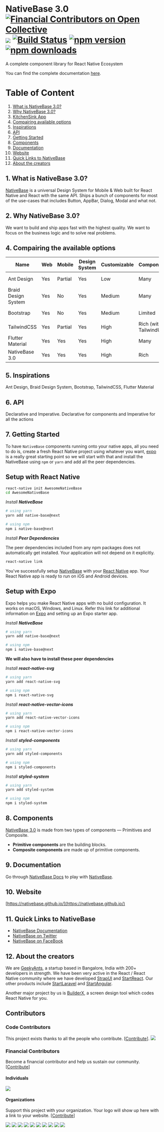# NativeBase 3.0 [![Financial Contributors on Open Collective](https://opencollective.com/NativeBase/all/badge.svg?label=financial+contributors)](https://opencollective.com/NativeBase) [![](http://slack.nativebase.io/badge.svg)](http://slack.nativebase.io/) [![Build Status](https://travis-ci.org/GeekyAnts/NativeBase.svg?branch=master)](https://travis-ci.org/GeekyAnts/NativeBase) [![npm version](https://badge.fury.io/js/native-base.svg)](https://badge.fury.io/js/native-base) [![npm downloads](https://img.shields.io/npm/dt/native-base.svg)](https://npm-stat.com/charts.html?package=native-base&from=2016-04-01&to=2018-02-17)

A complete component library for React Native Ecosystem

You can find the complete documentation [here](https://nativebase.github.io/).

# Table of Content

1. [What is NativeBase 3.0?](#1-what-is-nativebase-30)
2. [Why NativeBase 3.0?](#2-why-nativebase-30)
3. [KitchenSink App](https://github.com/GeekyAnts/NativeBase-KitchenSink)
4. [Compairing available options](#4-compairing-the-available-options)
5. [Inspirations](#5-inspirations)
6. [API](#6-api)
7. [Getting Started](#7-getting-started)
8. [Components](#8-components)
9. [Documentation](#9-documentation)
10. [Website](#10-website)
11. [Quick Links to NativeBase](#11-quick-links-to-nativebase)
12. [About the creators](#12-about-the-creators)

## 1. What is NativeBase 3.0?
[NativeBase](https://nativebase.io/) is a universal Design System for Mobile & Web built for React Native and React with the same API. Ships a bunch of components for most of the use-cases that includes Button, AppBar, Dialog, Modal and what not.

## 2. Why NativeBase 3.0?
We want to build and ship apps fast with the highest quality. We want to focus on the business logic and to solve real problems.<br />

## 4. Compairing the available options

| Name                | Web | Mobile  | Design System | Customizable | Components               | Language   | Docs      | Popularity |
| ------------------- | --- | ------- | ------------- | ------------ | ------------------------ | ---------- | --------- | ---------- |
| Ant Design          | Yes | Partial | Yes           | Low          | Many                     | JavaScript | Very good |            |
| Braid Design System | Yes | No      | Yes           | Medium       | Many                     | JavaScript | Good      |            |
| Bootstrap           | Yes | No      | Yes           | Medium       | Limited                  | CSS        | Very good |            |
| TailwindCSS         | Yes | Partial | Yes           | High         | Rich \(with TailwindUI\) | CSS        | Very good |            |
| Flutter Material    | Yes | Yes     | Yes           | High         | Many                     | Dart       | Average   |            |
| NativeBase 3\.0     | Yes | Yes     | Yes           | High         | Rich                     | JavaScript | Very good |            |

## 5. Inspirations

Ant Design, Braid Design System, Bootstrap, TailwindCSS, Flutter Material

## 6. API

Declarative and Imperative. Declarative for components and Imperative for all the actions

## 7. Getting Started

To have `NativeBase` components running onto your native apps, all you need to do is, create a fresh React Native project using whatever you want, [expo](https://docs.expo.io/get-started/installation/) is a really great starting point so we will start with that and install the NativeBase using `npm` or `yarn` and add all the peer dependencies.

## Setup with React Native

```bash
react-native init AwesomeNativeBase
cd AwesomeNativeBase
```

*Install **NativeBase***

```bash
# using yarn
yarn add native-base@next
```

```bash
# using npm
npm i native-base@next
```

*Install **Peer Dependencies***

The peer dependencies included from any npm packages does not automatically get installed. Your application will not depend on it explicitly.

```bash
react-native link
```

You've successfully setup [NativeBase](https://nativebase.io/) with your [React Native](https://reactnative.dev/) app. Your React Native app is ready to run on iOS and Android devices.

## Setup with Expo

Expo helps you make React Native apps with no build configuration. It works on macOS, Windows, and Linux. Refer this link for additional information on [Expo](https://docs.expo.io/) and setting up an Expo starter app.

*Install **NativeBase***

```bash
# using yarn
yarn add native-base@next
```

```bash
# using npm
npm i native-base@next
```

**We will also have to install these peer dependencies**

*Install **react-native-svg***

```bash
# using yarn
yarn add react-native-svg
```

```bash
# using npm
npm i react-native-svg
```

*Install **react-native-vector-icons***

```bash
# using yarn
yarn add react-native-vector-icons
```

```bash
# using npm
npm i react-native-vector-icons
```

*Install **styled-components***

```bash
# using yarn
yarn add styled-components
```

```bash
# using npm
npm i styled-components
```

*Install **styled-system***

```bash
# using yarn
yarn add styled-system
```

```bash
# using npm
npm i styled-system
```

## 8. Components

[NativeBase 3.0](https://nativebase.github.io/) is made from two types of components — Primitives and Composite.

- **Primitive components** are the building blocks.
- **Composite components** are made up of primitive components.


## 9. Documentation

Go through [NativeBase Docs](https://nativebase.github.io/) to play with [NativeBase](https://nativebase.github.io/).



## 10. Website
[https://nativebase.github.io/](https://nativebase.github.io/)



## 11. Quick Links to NativeBase

*	[NativeBase Documentation](https://nativebase.github.io/docs/nativebase)
*	[NativeBase on Twitter](https://twitter.com/NativeBaseIO)
*	[NativeBase on FaceBook](https://www.facebook.com/nativebaseio/)


## 12. About the creators

We are [GeekyAnts](https://geekyants.com/), a startup based in Bangalore, India with 200+ developers in strength. We have been very active in the React / React Native community where we have developed [StrapUI](https://www.strapui.com/) and [StartReact](https://startreact.com/). Our other products include [StartLaravel](http://startlaravel.com) and [StartAngular](http://startangular.com).

Another major project by us is [BuilderX](https://builderx.io/?utm_source=github&utm_medium=nativebase&utm_campaign=nativebase), a screen design tool which codes React Native for you.

## Contributors

### Code Contributors

This project exists thanks to all the people who contribute. [[Contribute](CONTRIBUTING.md)].
<a href="https://github.com/GeekyAnts/NativeBase/graphs/contributors"><img src="https://opencollective.com/NativeBase/contributors.svg?width=890&button=false" /></a>

### Financial Contributors

Become a financial contributor and help us sustain our community. [[Contribute](https://opencollective.com/NativeBase/contribute)]

#### Individuals

<a href="https://opencollective.com/NativeBase"><img src="https://opencollective.com/NativeBase/individuals.svg?width=890"></a>

#### Organizations

Support this project with your organization. Your logo will show up here with a link to your website. [[Contribute](https://opencollective.com/NativeBase/contribute)]

<a href="https://opencollective.com/NativeBase/organization/0/website"><img src="https://opencollective.com/NativeBase/organization/0/avatar.svg"></a>
<a href="https://opencollective.com/NativeBase/organization/1/website"><img src="https://opencollective.com/NativeBase/organization/1/avatar.svg"></a>
<a href="https://opencollective.com/NativeBase/organization/2/website"><img src="https://opencollective.com/NativeBase/organization/2/avatar.svg"></a>
<a href="https://opencollective.com/NativeBase/organization/3/website"><img src="https://opencollective.com/NativeBase/organization/3/avatar.svg"></a>
<a href="https://opencollective.com/NativeBase/organization/4/website"><img src="https://opencollective.com/NativeBase/organization/4/avatar.svg"></a>
<a href="https://opencollective.com/NativeBase/organization/5/website"><img src="https://opencollective.com/NativeBase/organization/5/avatar.svg"></a>
<a href="https://opencollective.com/NativeBase/organization/6/website"><img src="https://opencollective.com/NativeBase/organization/6/avatar.svg"></a>
<a href="https://opencollective.com/NativeBase/organization/7/website"><img src="https://opencollective.com/NativeBase/organization/7/avatar.svg"></a>
<a href="https://opencollective.com/NativeBase/organization/8/website"><img src="https://opencollective.com/NativeBase/organization/8/avatar.svg"></a>
<a href="https://opencollective.com/NativeBase/organization/9/website"><img src="https://opencollective.com/NativeBase/organization/9/avatar.svg"></a>

